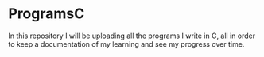 # ProgramsC
In this repository I will be uploading all the programs I write in C, all in order to keep a documentation of my learning and see my progress over time.
